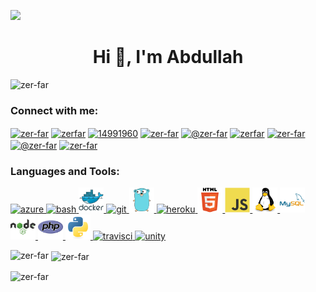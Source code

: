 ![](https://hit.yhype.me/github/profile?user_id=73560425)
<h1 align="center">Hi 👋, I'm Abdullah</h1>
<p align="left"> <img src="https://komarev.com/ghpvc/?username=zer-far&label=Profile%20views&color=0e75b6&style=flat" alt="zer-far" /> </p>

<h3 align="left">Connect with me:</h3>
<p align="left">
<a href="https://codepen.io/zer-far" target="blank"><img align="center" src="https://cdn.jsdelivr.net/npm/simple-icons@3.0.1/icons/codepen.svg" alt="zer-far" height="30" width="40" /></a>
<a href="https://dev.to/zerfar" target="blank"><img align="center" src="https://cdn.jsdelivr.net/npm/simple-icons@3.0.1/icons/dev-dot-to.svg" alt="zerfar" height="30" width="40" /></a>
<a href="https://stackoverflow.com/users/14991960" target="blank"><img align="center" src="https://cdn.jsdelivr.net/npm/simple-icons@3.0.1/icons/stackoverflow.svg" alt="14991960" height="30" width="40" /></a>
<a href="https://codesandbox.com/zer-far" target="blank"><img align="center" src="https://cdn.jsdelivr.net/npm/simple-icons@3.0.1/icons/codesandbox.svg" alt="zer-far" height="30" width="40" /></a>
<a href="https://medium.com/@zer-far" target="blank"><img align="center" src="https://cdn.jsdelivr.net/npm/simple-icons@3.0.1/icons/medium.svg" alt="@zer-far" height="30" width="40" /></a>
<a href="https://www.hackerrank.com/zerfar" target="blank"><img align="center" src="https://cdn.jsdelivr.net/npm/simple-icons@3.0.1/icons/hackerrank.svg" alt="zerfar" height="30" width="40" /></a>
<a href="https://www.leetcode.com/zer-far" target="blank"><img align="center" src="https://cdn.jsdelivr.net/npm/simple-icons@3.0.1/icons/leetcode.svg" alt="zer-far" height="30" width="40" /></a>
<a href="https://www.hackerearth.com/@zer-far" target="blank"><img align="center" src="https://cdn.jsdelivr.net/npm/simple-icons@3.0.1/icons/hackerearth.svg" alt="@zer-far" height="30" width="40" /></a>
<a href="https://www.topcoder.com/members/zer-far" target="blank"><img align="center" src="https://cdn.jsdelivr.net/npm/simple-icons@3.0.1/icons/topcoder.svg" alt="zer-far" height="30" width="40" /></a>
</p>

<h3 align="left">Languages and Tools:</h3>
<p align="left"> <a href="https://azure.microsoft.com/en-in/" target="_blank"> <img src="https://www.vectorlogo.zone/logos/microsoft_azure/microsoft_azure-icon.svg" alt="azure" width="40" height="40"/> </a> <a href="https://www.gnu.org/software/bash/" target="_blank"> <img src="https://www.vectorlogo.zone/logos/gnu_bash/gnu_bash-icon.svg" alt="bash" width="40" height="40"/> </a> <a href="https://www.docker.com/" target="_blank"> <img src="https://raw.githubusercontent.com/devicons/devicon/master/icons/docker/docker-original-wordmark.svg" alt="docker" width="40" height="40"/> </a> <a href="https://git-scm.com/" target="_blank"> <img src="https://www.vectorlogo.zone/logos/git-scm/git-scm-icon.svg" alt="git" width="40" height="40"/> </a> <a href="https://golang.org" target="_blank"> <img src="https://raw.githubusercontent.com/devicons/devicon/master/icons/go/go-original.svg" alt="go" width="40" height="40"/> </a> <a href="https://heroku.com" target="_blank"> <img src="https://www.vectorlogo.zone/logos/heroku/heroku-icon.svg" alt="heroku" width="40" height="40"/> </a> <a href="https://www.w3.org/html/" target="_blank"> <img src="https://raw.githubusercontent.com/devicons/devicon/master/icons/html5/html5-original-wordmark.svg" alt="html5" width="40" height="40"/> </a> <a href="https://developer.mozilla.org/en-US/docs/Web/JavaScript" target="_blank"> <img src="https://raw.githubusercontent.com/devicons/devicon/master/icons/javascript/javascript-original.svg" alt="javascript" width="40" height="40"/> </a> <a href="https://www.linux.org/" target="_blank"> <img src="https://raw.githubusercontent.com/devicons/devicon/master/icons/linux/linux-original.svg" alt="linux" width="40" height="40"/> </a> <a href="https://www.mysql.com/" target="_blank"> <img src="https://raw.githubusercontent.com/devicons/devicon/master/icons/mysql/mysql-original-wordmark.svg" alt="mysql" width="40" height="40"/> </a> <a href="https://nodejs.org" target="_blank"> <img src="https://raw.githubusercontent.com/devicons/devicon/master/icons/nodejs/nodejs-original-wordmark.svg" alt="nodejs" width="40" height="40"/> </a> <a href="https://www.php.net" target="_blank"> <img src="https://raw.githubusercontent.com/devicons/devicon/master/icons/php/php-original.svg" alt="php" width="40" height="40"/> </a> <a href="https://www.python.org" target="_blank"> <img src="https://raw.githubusercontent.com/devicons/devicon/master/icons/python/python-original.svg" alt="python" width="40" height="40"/> </a> <a href="https://travis-ci.org" target="_blank"> <img src="https://www.vectorlogo.zone/logos/travis-ci/travis-ci-icon.svg" alt="travisci" width="40" height="40"/> </a> <a href="https://unity.com/" target="_blank"> <img src="https://www.vectorlogo.zone/logos/unity3d/unity3d-icon.svg" alt="unity" width="40" height="40"/> </a> </p>

<p><img align="left" src="https://github-readme-stats.vercel.app/api/top-langs?username=zer-far&show_icons=true&locale=en&layout=compact" alt="zer-far" /></p>

<p>&nbsp;<img align="center" src="https://github-readme-stats.vercel.app/api?username=zer-far&show_icons=true&locale=en" alt="zer-far" /></p>

<p><img align="center" src="https://github-readme-streak-stats.herokuapp.com/?user=zer-far&" alt="zer-far" /></p>

